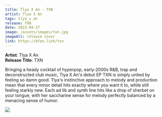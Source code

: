 ```yaml
---
title: Tlya X An - TXN
artist: Tlya X An
tags: tlya_x_an
release: TXN
date: 2023-04-27
image: /assets/images/txn.jpg
imageAlt: release cover
link: https://bfan.link/txn
---
```

**Artist**: Tlya X An\
**Release Title**: TXN

Bringing a heady cocktail of hyperpop, early-2000s R&B, trap and deconstructed club music, Tlya X An's debut EP TXN is simply united by feeling so damn good. Tlya's instinctive approach to melody and production mean that every minor detail hits exactly where you want it to, while still feeling starkly new. Each ad lib and synth line hits like a drop of sherbet on your tongue, with her saccharine sense for melody perfectly balanced by a menacing sense of humor.


![](/assets/images/e88053_i143434_s5.jpg)
